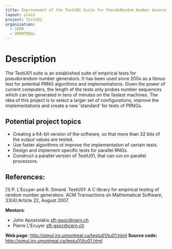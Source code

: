 ```yaml
---
title: Improvement of the TestU01 Suite for PseudoRandom Number Generation
layout: plain
project: TestU01
organization:
  - CERN
  - UMONTREAL
---
```


# Description
The TestU01 suite is an established suite of empirical tests for pseudorandom number generators. It has been used since 200x as a litmus test for potential PRNG algorithms and implementations.  Given the power of current computers, the length of the tests only probes number sequences which can be generated in tens of minutes on the fastest machines. The idea of this project is to select a larger set of configurations, improve the implementations and create a new 'standard' for tests of PRNGs.


## Potential project topics 
 * Creating a 64-bit version of the software, so that more than 32 bits of the output values are tested.
 * Use faster algorithms ot improve the implementation of certain tests.
 * Design and implement specific tests for parallel RNGs.
 * Construct a parallel version of TestU01, that can run on parallel  processors.

## References: 
[1] P. L'Ecuyer and R. Simard. TestU01: A C library for empirical  testing of random number 
generators. ACM Transactions on Mathematical Software, 33(4):Article 22,  August 2007. 

**Mentors**: 
 * John Apostolakis sft-gsoc@cern.ch
 * Pierre L'Ecuyer sft-gsoc@cern.ch
 
**Web page**: http://simul.iro.umontreal.ca/testu01/tu01.html 
**Source code:**  http://simul.iro.umontreal.ca/testu01/tu01.html
